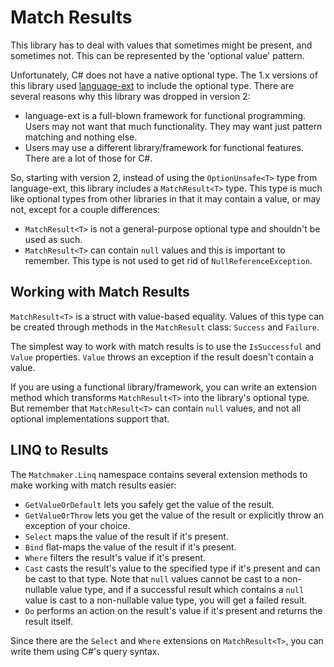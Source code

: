 # Match Results

This library has to deal with values that sometimes might be present, and sometimes not. This can be represented
by the 'optional value' pattern.

Unfortunately, C# does not have a native optional type. The 1.x versions of this library used
[language-ext](https://github.com/louthy/language-ext) to include the optional type. There are several reasons
why this library was dropped in version 2:

- language-ext is a full-blown framework for functional programming. Users may not want that much functionality.
They may want just pattern matching and nothing else.
- Users may use a different library/framework for functional features. There are a lot of those for C#.

So, starting with version 2, instead of using the `OptionUnsafe<T>` type from language-ext, this library includes
a `MatchResult<T>` type. This type is much like optional types from other libraries in that it may contain a value,
or may not, except for a couple differences:

- `MatchResult<T>` is not a general-purpose optional type and shouldn't be used as such.
- `MatchResult<T>` can contain `null` values and this is important to remember. This type is not used to get rid
of `NullReferenceException`.

## Working with Match Results

`MatchResult<T>` is a struct with value-based equality. Values of this type can be created through methods in the
`MatchResult` class: `Success` and `Failure`.

The simplest way to work with match results is to use the `IsSuccessful` and `Value` properties. `Value` throws
an exception if the result doesn't contain a value.

If you are using a functional library/framework, you can write an extension method which transforms `MatchResult<T>`
into the library's optional type. But remember that `MatchResult<T>` can contain `null` values, and not all optional
implementations support that.

## LINQ to Results

The `Matchmaker.Linq` namespace contains several extension methods to make working with match results easier:

- `GetValueOrDefault` lets you safely get the value of the result.
- `GetValueOrThrow` lets you get the value of the result or explicitly throw an exception of your choice.
- `Select` maps the value of the result if it's present.
- `Bind` flat-maps the value of the result if it's present.
- `Where` filters the result's value if it's present.
- `Cast` casts the result's value to the specified type if it's present and can be cast to that type. Note that
`null` values cannot be cast to a non-nullable value type, and if a successful result which contains a `null` value
is cast to a non-nullable value type, you will get a failed result.
- `Do` performs an action on the result's value if it's present and returns the result itself.

Since there are the `Select` and `Where` extensions on `MatchResult<T>`, you can write them using C#'s query
syntax.
